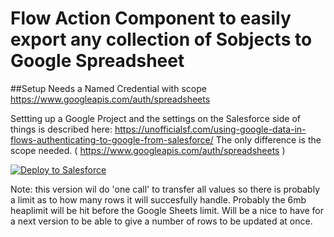 # Flow Action Component to easily export any collection of Sobjects to Google Spreadsheet

##Setup
Needs a Named Credential with scope https://www.googleapis.com/auth/spreadsheets

Settting up a Google Project and the settings on the Salesforce side of things is described here: https://unofficialsf.com/using-google-data-in-flows-authenticating-to-google-from-salesforce/
The only difference is the scope needed. (  https://www.googleapis.com/auth/spreadsheets )

<a href="https://githubsfdeploy.herokuapp.com?owner=jlvanhulst&repo=SalesforceFlow2Gsheet&ref=master">
  <img alt="Deploy to Salesforce"
       src="https://raw.githubusercontent.com/afawcett/githubsfdeploy/master/deploy.png">
</a>

Note: this version wil do 'one call' to transfer all values so there is probably a limit as to how many rows it will succesfully handle. Probably the 6mb heaplimit will be hit before the Google Sheets limit. Will be a nice to have for a next version to be able to give a number of rows to be updated at once. 
